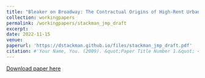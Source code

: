 ```yaml
---
title: "Bleaker on Broadway: The Contractual Origins of High-Rent Urban Blight"
collection: workingpapers
permalink: /workingpapers/stackman_jmp_draft
excerpt:
date: 2022-11-15
venue: 
paperurl: 'https://dstackman.github.io/files/stackman_jmp_draft.pdf'
citation: #'Your Name, You. (2009). &quot;Paper Title Number 1.&quot; <i>Journal 1</i>. 1(1).'
---
```



[Download paper here](https://dstackman.github.io/files/stackman_jmp_draft.pdf)

